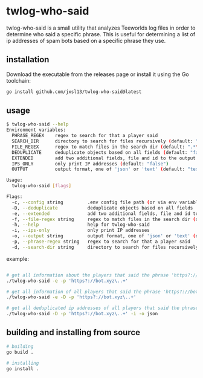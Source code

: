 # twlog-who-said

twlog-who-said is a small utility that analyzes Teeworlds log files in order to determine who said a specific phrase.
This is useful for determining a list of ip addresses of spam bots based on a specific phrase they use.

## installation

Download the executable from the releases page or install it using the Go toolchain:

```bash
go install github.com/jxsl13/twlog-who-said@latest
```

## usage

```bash
$ twlog-who-said --help
Environment variables:
  PHRASE_REGEX    regex to search for that a player said
  SEARCH_DIR      directory to search for files recursively (default: ".")
  FILE_REGEX      regex to match files in the search dir (default: ".*\\.log")
  DEDUPLICATE     deduplicate objects based on all fields (default: "false")
  EXTENDED        add two additional fields, file and id to the output (default: "false")
  IPS_ONLY        only print IP addresses (default: "false")
  OUTPUT          output format, one of 'json' or 'text' (default: "text")

Usage:
  twlog-who-said [flags]

Flags:
  -c, --config string         .env config file path (or via env variable CONFIG)
  -D, --deduplicate           deduplicate objects based on all fields
  -e, --extended              add two additional fields, file and id to the output
  -f, --file-regex string     regex to match files in the search dir (default ".*\\.log")
  -h, --help                  help for twlog-who-said
  -i, --ips-only              only print IP addresses
  -o, --output string         output format, one of 'json' or 'text' (default "text")
  -p, --phrase-regex string   regex to search for that a player said
  -d, --search-dir string     directory to search for files recursively (default ".")
```

example:
```bash

# get all information about the players that said the phrase 'https?://bot.xyz\..+'
./twlog-who-said -e -p 'https?://bot.xyz\..+'

# get all information of all players that said the phrase 'https?://bot.xyz\..+' but deduplicate all entries
./twlog-who-said -e -D -p 'https?://bot.xyz\..+'

# get all deduplicated ip addresses of all players that said the phrase 'https?://bot.xyz\..+'
./twlog-who-said -D -p 'https?://bot.xyz\..+' -i -o json
````

## building and installing from source

```bash
# building
go build .

# installing
go install .
```
